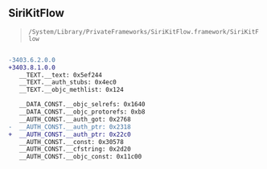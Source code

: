 ## SiriKitFlow

> `/System/Library/PrivateFrameworks/SiriKitFlow.framework/SiriKitFlow`

```diff

-3403.6.2.0.0
+3403.8.1.0.0
   __TEXT.__text: 0x5ef244
   __TEXT.__auth_stubs: 0x4ec0
   __TEXT.__objc_methlist: 0x124

   __DATA_CONST.__objc_selrefs: 0x1640
   __DATA_CONST.__objc_protorefs: 0xb8
   __AUTH_CONST.__auth_got: 0x2768
-  __AUTH_CONST.__auth_ptr: 0x2318
+  __AUTH_CONST.__auth_ptr: 0x22c0
   __AUTH_CONST.__const: 0x30578
   __AUTH_CONST.__cfstring: 0x2d20
   __AUTH_CONST.__objc_const: 0x11c00

```
